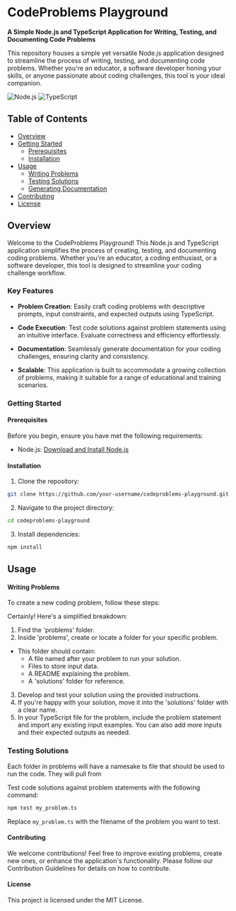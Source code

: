 # CodeProblems Playground

**A Simple Node.js and TypeScript Application for Writing, Testing, and Documenting Code Problems**

This repository houses a simple yet versatile Node.js application designed to streamline the process of writing, testing, and documenting code problems. Whether you're an educator, a software developer honing your skills, or anyone passionate about coding challenges, this tool is your ideal companion.

![Node.js](https://img.shields.io/badge/Node.js-v14.17.6-green)
![TypeScript](https://img.shields.io/badge/TypeScript-v4.5.2-blue)

## Table of Contents

- [Overview](#overview)
- [Getting Started](#getting-started)
  - [Prerequisites](#prerequisites)
  - [Installation](#installation)
- [Usage](#usage)
  - [Writing Problems](#writing-problems)
  - [Testing Solutions](#testing-solutions)
  - [Generating Documentation](#generating-documentation)
- [Contributing](#contributing)
- [License](#license)

## Overview

Welcome to the CodeProblems Playground! This Node.js and TypeScript application simplifies the process of creating, testing, and documenting coding problems. Whether you're an educator, a coding enthusiast, or a software developer, this tool is designed to streamline your coding challenge workflow.

### Key Features

- **Problem Creation**: Easily craft coding problems with descriptive prompts, input constraints, and expected outputs using TypeScript.

- **Code Execution**: Test code solutions against problem statements using an intuitive interface. Evaluate correctness and efficiency effortlessly.

- **Documentation**: Seamlessly generate documentation for your coding challenges, ensuring clarity and consistency.

- **Scalable**: This application is built to accommodate a growing collection of problems, making it suitable for a range of educational and training scenarios.

### Getting Started

#### Prerequisites

Before you begin, ensure you have met the following requirements:

- Node.js: [Download and Install Node.js](https://nodejs.org/)

#### Installation

1. Clone the repository:

  ```bash
  git clone https://github.com/your-username/codeproblems-playground.git
  ```

2. Navigate to the project directory:

  ```bash
  cd codeproblems-playground
  ```

3. Install dependencies:

  ```bash
  npm install
  ```

## Usage

#### Writing Problems

To create a new coding problem, follow these steps:

Certainly! Here's a simplified breakdown:

  1. Find the 'problems' folder.
  2. Inside 'problems', create or locate a folder for your specific problem.
   - This folder should contain:
     - A file named after your problem to run your solution.
     - Files to store input data.
     - A README explaining the problem.
     - A 'solutions' folder for reference.
  3. Develop and test your solution using the provided instructions.
  4. If you're happy with your solution, move it into the 'solutions' folder with a clear name.
  5. In your TypeScript file for the problem, include the problem statement and import any existing input examples. You can also add more inputs and their expected outputs as needed.

### Testing Solutions

Each folder in problems will have a namesake ts file that should be used to run the code. They will pull from 

Test code solutions against problem statements with the following command:

  ```bash
  npm test my_problem.ts
  ```

Replace `my_problem.ts` with the filename of the problem you want to test.

#### Contributing
We welcome contributions! Feel free to improve existing problems, create new ones, or enhance the application's functionality. Please follow our Contribution Guidelines for details on how to contribute.

#### License
This project is licensed under the MIT License.
